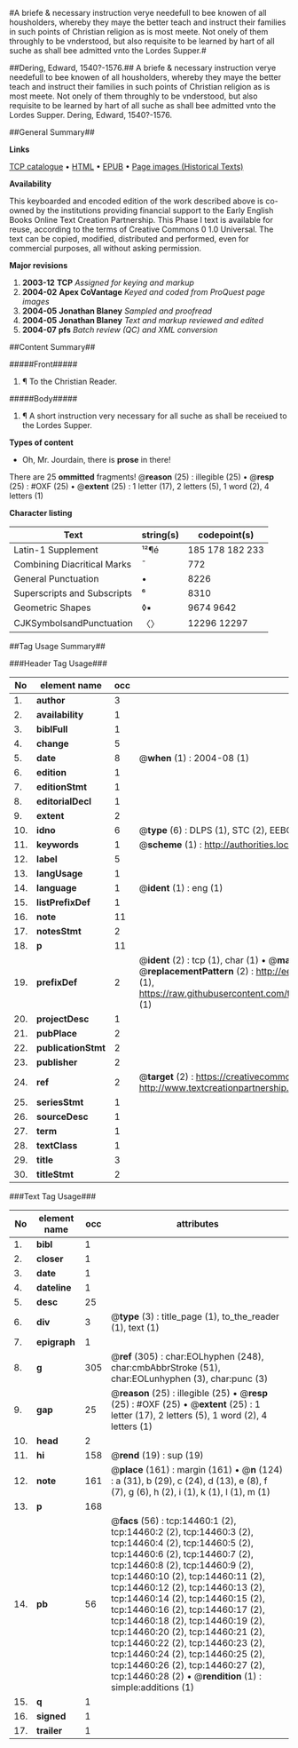 #A briefe & necessary instruction verye needefull to bee knowen of all housholders, whereby they maye the better teach and instruct their families in such points of Christian religion as is most meete. Not onely of them throughly to be vnderstood, but also requisite to be learned by hart of all suche as shall bee admitted vnto the Lordes Supper.#

##Dering, Edward, 1540?-1576.##
A briefe & necessary instruction verye needefull to bee knowen of all housholders, whereby they maye the better teach and instruct their families in such points of Christian religion as is most meete. Not onely of them throughly to be vnderstood, but also requisite to be learned by hart of all suche as shall bee admitted vnto the Lordes Supper.
Dering, Edward, 1540?-1576.

##General Summary##

**Links**

[TCP catalogue](http://www.ota.ox.ac.uk/tcp/)  • 
[HTML](http://tei.it.ox.ac.uk/tcp/Texts-HTML/free/A20/A20262.html)  • 
[EPUB](http://tei.it.ox.ac.uk/tcp/Texts-EPUB/free/A20/A20262.epub) • 
[Page images (Historical Texts)](https://data.historicaltexts.jisc.ac.uk/view?pubId=eebo-99849320e&pageId=eebo-99849320e-14460-1)

**Availability**

This keyboarded and encoded edition of the
	       work described above is co-owned by the institutions
	       providing financial support to the Early English Books
	       Online Text Creation Partnership. This Phase I text is
	       available for reuse, according to the terms of Creative
	       Commons 0 1.0 Universal. The text can be copied,
	       modified, distributed and performed, even for
	       commercial purposes, all without asking permission.

**Major revisions**

1. __2003-12__ __TCP__ *Assigned for keying and markup*
1. __2004-02__ __Apex CoVantage__ *Keyed and coded from ProQuest page images*
1. __2004-05__ __Jonathan Blaney__ *Sampled and proofread*
1. __2004-05__ __Jonathan Blaney__ *Text and markup reviewed and edited*
1. __2004-07__ __pfs__ *Batch review (QC) and XML conversion*

##Content Summary##

#####Front#####

1. ¶ To the Christian Reader.

#####Body#####

1. ¶ A short instruction very necessary for all suche as shall be receiued to the Lordes Supper.

**Types of content**

  * Oh, Mr. Jourdain, there is **prose** in there!

There are 25 **ommitted** fragments! 
 @__reason__ (25) : illegible (25)  •  @__resp__ (25) : #OXF (25)  •  @__extent__ (25) : 1 letter (17), 2 letters (5), 1 word (2), 4 letters (1)

**Character listing**


|Text|string(s)|codepoint(s)|
|---|---|---|
|Latin-1 Supplement|¹²¶é|185 178 182 233|
|Combining             Diacritical Marks|̄|772|
|General Punctuation|•|8226|
|Superscripts             and Subscripts|⁶|8310|
|Geometric Shapes|◊▪|9674 9642|
|CJKSymbolsandPunctuation|〈〉|12296 12297|

##Tag Usage Summary##

###Header Tag Usage###

|No|element name|occ|attributes|
|---|---|---|---|
|1.|__author__|3||
|2.|__availability__|1||
|3.|__biblFull__|1||
|4.|__change__|5||
|5.|__date__|8| @__when__ (1) : 2004-08 (1)|
|6.|__edition__|1||
|7.|__editionStmt__|1||
|8.|__editorialDecl__|1||
|9.|__extent__|2||
|10.|__idno__|6| @__type__ (6) : DLPS (1), STC (2), EEBO-CITATION (1), PROQUEST (1), VID (1)|
|11.|__keywords__|1| @__scheme__ (1) : http://authorities.loc.gov/ (1)|
|12.|__label__|5||
|13.|__langUsage__|1||
|14.|__language__|1| @__ident__ (1) : eng (1)|
|15.|__listPrefixDef__|1||
|16.|__note__|11||
|17.|__notesStmt__|2||
|18.|__p__|11||
|19.|__prefixDef__|2| @__ident__ (2) : tcp (1), char (1)  •  @__matchPattern__ (2) : ([0-9\-]+):([0-9IVX]+) (1), (.+) (1)  •  @__replacementPattern__ (2) : http://eebo.chadwyck.com/downloadtiff?vid=$1&page=$2 (1), https://raw.githubusercontent.com/textcreationpartnership/Texts/master/tcpchars.xml#$1 (1)|
|20.|__projectDesc__|1||
|21.|__pubPlace__|2||
|22.|__publicationStmt__|2||
|23.|__publisher__|2||
|24.|__ref__|2| @__target__ (2) : https://creativecommons.org/publicdomain/zero/1.0/ (1), http://www.textcreationpartnership.org/docs/. (1)|
|25.|__seriesStmt__|1||
|26.|__sourceDesc__|1||
|27.|__term__|1||
|28.|__textClass__|1||
|29.|__title__|3||
|30.|__titleStmt__|2||


###Text Tag Usage###

|No|element name|occ|attributes|
|---|---|---|---|
|1.|__bibl__|1||
|2.|__closer__|1||
|3.|__date__|1||
|4.|__dateline__|1||
|5.|__desc__|25||
|6.|__div__|3| @__type__ (3) : title_page (1), to_the_reader (1), text (1)|
|7.|__epigraph__|1||
|8.|__g__|305| @__ref__ (305) : char:EOLhyphen (248), char:cmbAbbrStroke (51), char:EOLunhyphen (3), char:punc (3)|
|9.|__gap__|25| @__reason__ (25) : illegible (25)  •  @__resp__ (25) : #OXF (25)  •  @__extent__ (25) : 1 letter (17), 2 letters (5), 1 word (2), 4 letters (1)|
|10.|__head__|2||
|11.|__hi__|158| @__rend__ (19) : sup (19)|
|12.|__note__|161| @__place__ (161) : margin (161)  •  @__n__ (124) : a (31), b (29), c (24), d (13), e (8), f (7), g (6), h (2), i (1), k (1), l (1), m (1)|
|13.|__p__|168||
|14.|__pb__|56| @__facs__ (56) : tcp:14460:1 (2), tcp:14460:2 (2), tcp:14460:3 (2), tcp:14460:4 (2), tcp:14460:5 (2), tcp:14460:6 (2), tcp:14460:7 (2), tcp:14460:8 (2), tcp:14460:9 (2), tcp:14460:10 (2), tcp:14460:11 (2), tcp:14460:12 (2), tcp:14460:13 (2), tcp:14460:14 (2), tcp:14460:15 (2), tcp:14460:16 (2), tcp:14460:17 (2), tcp:14460:18 (2), tcp:14460:19 (2), tcp:14460:20 (2), tcp:14460:21 (2), tcp:14460:22 (2), tcp:14460:23 (2), tcp:14460:24 (2), tcp:14460:25 (2), tcp:14460:26 (2), tcp:14460:27 (2), tcp:14460:28 (2)  •  @__rendition__ (1) : simple:additions (1)|
|15.|__q__|1||
|16.|__signed__|1||
|17.|__trailer__|1||
